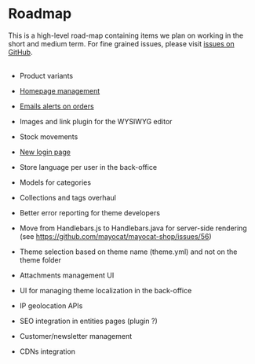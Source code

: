 <!--
  layout: community-simple
  title: Roadmap
  -->

Roadmap
=======

<div class="info message">
This is a high-level road-map containing items we plan on working in the short and medium term. For fine grained issues, please visit <a href="https://github.com/mayocat/mayocat-shop/issues?labels=&page=1&state=open">issues on GitHub</a>.
</div>

<br /> 

- Product variants
- [Homepage management](roadmap/homepage-management)
- [Emails alerts on orders](roadmap/email-alerts-on-order)
- Images and link plugin for the WYSIWYG editor
- Stock movements
- [New login page](roadmap/new-login-page)
- Store language per user in the back-office
- Models for categories
- Collections and tags overhaul
- Better error reporting for theme developers
- Move from Handlebars.js to Handlebars.java for server-side rendering (see <https://github.com/mayocat/mayocat-shop/issues/56>)


- Theme selection based on theme name (theme.yml) and not on the theme folder
- Attachments management UI
- UI for managing theme localization in the back-office
- IP geolocation APIs
- SEO integration in entities pages (plugin ?)
- Customer/newsletter management
- CDNs integration